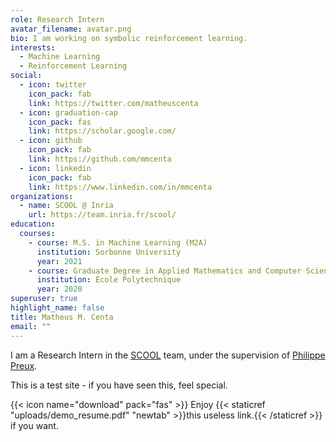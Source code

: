 ```yaml
---
role: Research Intern
avatar_filename: avatar.png
bio: I am working on symbolic reinforcement learning.
interests:
  - Machine Learning
  - Reinforcement Learning
social:
  - icon: twitter
    icon_pack: fab
    link: https://twitter.com/matheuscenta
  - icon: graduation-cap
    icon_pack: fas
    link: https://scholar.google.com/
  - icon: github
    icon_pack: fab
    link: https://github.com/mmcenta
  - icon: linkedin
    icon_pack: fab
    link: https://www.linkedin.com/in/mmcenta
organizations:
  - name: SCOOL @ Inria
    url: https://team.inria.fr/scool/
education:
  courses:
    - course: M.S. in Machine Learning (M2A)
      institution: Sorbonne University
      year: 2021
    - course: Graduate Degree in Applied Mathematics and Computer Science
      institution: École Polytechnique
      year: 2020
superuser: true
highlight_name: false
title: Matheus M. Centa
email: ""
---
```

I am a Research Intern in the [SCOOL](https://team.inria.fr/scool/) team, under the supervision of [Philippe Preux](https://philippe-preux.github.io/).

This is a test site - if you have seen this, feel special.

{{< icon name="download" pack="fas" >}} Enjoy {{< staticref "uploads/demo_resume.pdf" "newtab" >}}this useless link.{{< /staticref >}} if you want.